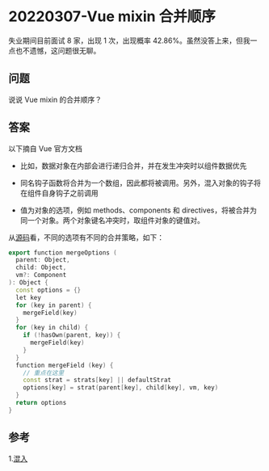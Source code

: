 # 20220307-Vue mixin 合并顺序

失业期间目前面试 8 家，出现 1 次，出现概率 42.86%。虽然没答上来，但我一点也不遗憾，这问题很无聊。

## 问题

说说 Vue mixin 的合并顺序？

## 答案

以下摘自 Vue 官方文档

- 比如，数据对象在内部会进行递归合并，并在发生冲突时以组件数据优先

- 同名钩子函数将合并为一个数组，因此都将被调用。另外，混入对象的钩子将在组件自身钩子之前调用

- 值为对象的选项，例如 methods、components 和 directives，将被合并为同一个对象。两个对象键名冲突时，取组件对象的键值对。

从[源码](https://github.com/vuejs/vue/blob/e90cc60c4718a69e2c919275a999b7370141f3bf/src/core/util/options.js#L388)看，不同的选项有不同的合并策略，如下：

```C++
export function mergeOptions (
  parent: Object,
  child: Object,
  vm?: Component
): Object {
  const options = {}
  let key
  for (key in parent) {
    mergeField(key)
  }
  for (key in child) {
    if (!hasOwn(parent, key)) {
      mergeField(key)
    }
  }
  function mergeField (key) {
  	// 重点在这里
    const strat = strats[key] || defaultStrat
    options[key] = strat(parent[key], child[key], vm, key)
  }
  return options
}
```


## 参考

1.[混入](https://cn.vuejs.org/v2/guide/mixins.html#%E5%85%A8%E5%B1%80%E6%B7%B7%E5%85%A5)


